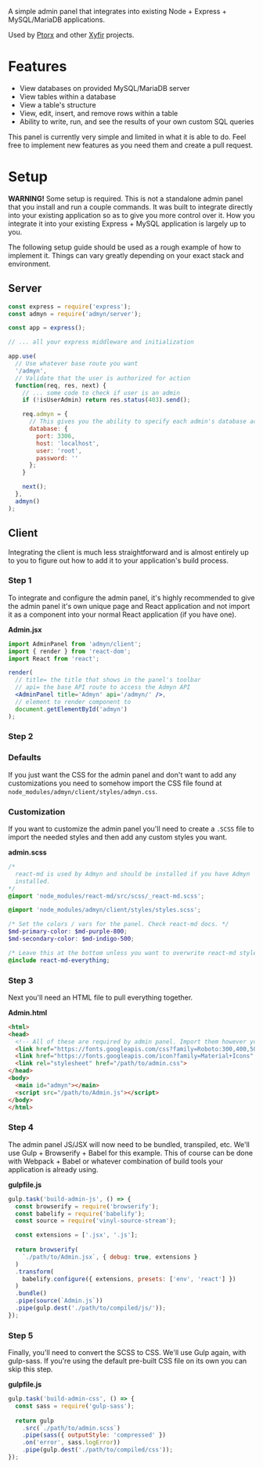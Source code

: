 A simple admin panel that integrates into existing Node + Express + MySQL/MariaDB applications.

Used by [Ptorx](https://ptorx.com) and other [Xyfir](https://xyfir.com/) projects.

# Features

- View databases on provided MySQL/MariaDB server
- View tables within a database
- View a table's structure
- View, edit, insert, and remove rows within a table
- Ability to write, run, and see the results of your own custom SQL queries

This panel is currently very simple and limited in what it is able to do. Feel free to implement new features as you need them and create a pull request.

# Setup

**WARNING!** Some setup is required. This is not a standalone admin panel that you install and run a couple commands. It was built to integrate directly into your existing application so as to give you more control over it. How you integrate it into your existing Express + MySQL application is largely up to you.

The following setup guide should be used as a rough example of how to implement it. Things can vary greatly depending on your exact stack and environment.

## Server

```js
const express = require('express');
const admyn = require('admyn/server');

const app = express();

// ... all your express middleware and initialization

app.use(
  // Use whatever base route you want
  '/admyn',
  // Validate that the user is authorized for action
  function(req, res, next) {
    // ... some code to check if user is an admin
    if (!isUserAdmin) return res.status(403).send();

    req.admyn = {
      // This gives you the ability to specify each admin's database access
      database: {
        port: 3306,
        host: 'localhost',
        user: 'root',
        password: ''
      };
    }

    next();
  },
  admyn()
);
```

## Client

Integrating the client is much less straightforward and is almost entirely up to you to figure out how to add it to your application's build process.

### Step 1

To integrate and configure the admin panel, it's highly recommended to give the admin panel it's own unique page and React application and not import it as a component into your normal React application (if you have one).

**Admin.jsx**
```jsx
import AdminPanel from 'admyn/client';
import { render } from 'react-dom';
import React from 'react';

render(
  // title= the title that shows in the panel's toolbar
  // api= the base API route to access the Admyn API
  <AdminPanel title='Admyn' api='/admyn/' />,
  // element to render component to
  document.getElementById('admyn')
);
```

### Step 2

### Defaults

If you just want the CSS for the admin panel and don't want to add any customizations you need to somehow import the CSS file found at `node_modules/admyn/client/styles/admyn.css`.

### Customization

If you want to customize the admin panel you'll need to create a `.SCSS` file to import the needed styles and then add any custom styles you want.

**admin.scss**
```scss
/*
  react-md is used by Admyn and should be installed if you have Admyn
  installed.
*/
@import 'node_modules/react-md/src/scss/_react-md.scss';

@import 'node_modules/admyn/client/styles/styles.scss';

/* Set the colors / vars for the panel. Check react-md docs. */
$md-primary-color: $md-purple-800;
$md-secondary-color: $md-indigo-500;

/* Leave this at the bottom unless you want to overwrite react-md styles */
@include react-md-everything;
```

### Step 3

Next you'll need an HTML file to pull everything together.

**Admin.html**
```html
<html>
<head>
  <!-- All of these are required by admin panel. Import them however you wish. -->
  <link href="https://fonts.googleapis.com/css?family=Roboto:300,400,500" rel="stylesheet" type="text/css">
  <link href="https://fonts.googleapis.com/icon?family=Material+Icons" rel="stylesheet">
  <link rel="stylesheet" href="/path/to/admin.css">
</head>
<body>
  <main id="admyn"></main>
  <script src="/path/to/Admin.js"></script>
</body>
</html>
```

### Step 4

The admin panel JS/JSX will now need to be bundled, transpiled, etc. We'll use Gulp + Browserify + Babel for this example. This of course can be done with Webpack + Babel or whatever combination of build tools your application is already using.

**gulpfile.js**
```js
gulp.task('build-admin-js', () => {
  const browserify = require('browserify');
  const babelify = require('babelify');
  const source = require('vinyl-source-stream');

  const extensions = ['.jsx', '.js'];
  
  return browserify(
    `./path/to/Admin.jsx`, { debug: true, extensions }
  )
  .transform(
    babelify.configure({ extensions, presets: ['env', 'react'] })
  )
  .bundle()
  .pipe(source(`Admin.js`))
  .pipe(gulp.dest('./path/to/compiled/js/'));
});
```

### Step 5

Finally, you'll need to convert the SCSS to CSS. We'll use Gulp again, with gulp-sass. If you're using the default pre-built CSS file on its own you can skip this step.

**gulpfile.js**
```js
gulp.task('build-admin-css', () => {
  const sass = require('gulp-sass');
  
  return gulp
    .src(`./path/to/admin.scss`)
    .pipe(sass({ outputStyle: 'compressed' })
    .on('error', sass.logError))
    .pipe(gulp.dest('./path/to/compiled/css'));
});
```
